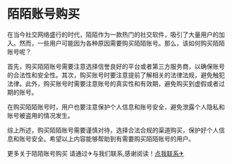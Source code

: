 # 陌陌账号购买

在当今社交网络盛行的时代，陌陌作为一款热门的社交软件，吸引了大量用户的加入。然而，一些用户可能因为各种原因需要购买陌陌账号。那么，该如何购买陌陌账号呢？

首先，购买陌陌账号需要注意选择信誉良好的平台或者第三方服务商，以确保账号的合法性和安全性。其次，购买账号时要注意提前了解相关的法律法规，避免触犯法律。此外，购买账号时需要注意账号的真实性和有效期，避免购买到虚假或者过期的账号。

在购买陌陌账号时，用户也要注意保护个人信息和账号安全，避免泄露个人隐私和账号被盗用的情况发生。

综上所述，购买陌陌账号需要谨慎对待，选择合法合规的渠道购买，保护好个人信息和账号安全。希望以上内容能够帮助到有需要购买陌陌账号的用户。

更多关于陌陌账号购买 请通过✈与我们联系,感谢阅读！[点我联系✈](https://blog.G208.com)